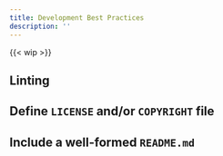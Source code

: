 ```yaml
---
title: Development Best Practices
description: ''
---
```

{{< wip >}}

## Linting

## Define `LICENSE` and/or `COPYRIGHT` file

## Include a well-formed `README.md`
